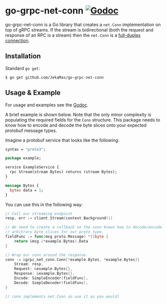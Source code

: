 # go-grpc-net-conn [![Godoc](https://godoc.org/github.com/mitchellh/go-grpc-net-conn?status.svg)](https://godoc.org/github.com/mitchellh/go-grpc-net-conn)

go-grpc-net-conn is a Go library that creates a `net.Conn` implementation
on top of gRPC streams. If the stream is bidirectional (both the request and
response of an RPC is a stream) then the `net.Conn` is a
[full-duplex connection](https://en.wikipedia.org/wiki/Duplex_(telecommunications)#Full_duplex).

## Installation

Standard `go get`:

```
$ go get github.com/JekaMas/go-grpc-net-conn
```

## Usage & Example

For usage and examples see the [Godoc](http://godoc.org/github.com/mitchellh/go-grpc-net-conn).

A brief example is shown below. Note that the only minor complexity is
populating the required fields for the `Conn` structure. This package needs
to know how to encode and decode the byte slices onto your expected protobuf
message types.

Imagine a protobuf service that looks like the following:

```proto
syntax = "proto3";

package example;

service ExampleService {
  rpc Stream(stream Bytes) returns (stream Bytes);
}

message Bytes {
  bytes data = 1;
}
```

You can use this in the following way:

```go
// Call our streaming endpoint
resp, err := client.Stream(context.Background())

// We need to create a callback so the conn knows how to decode/encode
// arbitrary byte slices for our proto type.
fieldFunc := func(msg proto.Message) *[]byte {
	return &msg.(*example.Bytes).Data
}

// Wrap our conn around the response.
conn := &grpc_net_conn.Conn[*example.Bytes, *example.Bytes]{
	Stream: resp,
	Request: &example.Bytes{},
	Response: &example.Bytes{},
	Encode: SimpleEncoder(fieldFunc),
	Decode: SimpleDecoder(fieldFunc),
}

// conn implements net.Conn so use it as you would!
```
